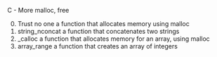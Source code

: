 C - More malloc, free

0. Trust no one
a function that allocates memory using malloc
1. string_nconcat
a function that concatenates two strings
2. _calloc
a function that allocates memory for an array, using malloc
3. array_range
a function that creates an array of integers


